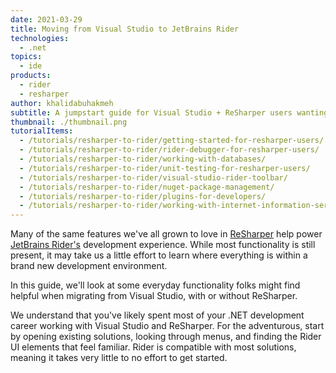 ```yaml
---
date: 2021-03-29
title: Moving from Visual Studio to JetBrains Rider
technologies:
  - .net
topics:
  - ide
products:
  - rider
  - resharper
author: khalidabuhakmeh
subtitle: A jumpstart guide for Visual Studio + ReSharper users wanting to try Rider.
thumbnail: ./thumbnail.png
tutorialItems:
  - /tutorials/resharper-to-rider/getting-started-for-resharper-users/
  - /tutorials/resharper-to-rider/rider-debugger-for-resharper-users/
  - /tutorials/resharper-to-rider/working-with-databases/
  - /tutorials/resharper-to-rider/unit-testing-for-resharper-users/
  - /tutorials/resharper-to-rider/visual-studio-rider-toolbar/
  - /tutorials/resharper-to-rider/nuget-package-management/
  - /tutorials/resharper-to-rider/plugins-for-developers/
  - /tutorials/resharper-to-rider/working-with-internet-information-services-iis/
---
```


Many of the same features we've all grown to love in [ReSharper](https://www.jetbrains.com/resharper/) help power [JetBrains Rider's](https://www.jetbrains.com/rider/) development experience. While most functionality is still present, it may take us a little effort to learn where everything is within a brand new development environment.

In this guide, we'll look at some everyday functionality folks might find helpful when migrating from Visual Studio, with or without ReSharper.

We understand that you've likely spent most of your .NET development career working with Visual Studio and ReSharper. For the adventurous, start by opening existing solutions, looking through menus, and finding the Rider UI elements that feel familiar. Rider is compatible with most solutions, meaning it takes very little to no effort to get started.